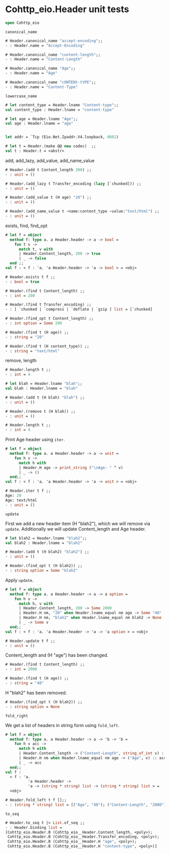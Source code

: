 # Cohttp_eio.Header unit tests

```ocaml
open Cohttp_eio
```

`canonical_name`

```ocaml
# Header.canonical_name "accept-encoding";;
- : Header.name = "Accept-Encoding"

# Header.canonical_name "content-length";;
- : Header.name = "Content-Length"

# Header.canonical_name "Age";;
- : Header.name = "Age"

# Header.canonical_name "cONTENt-tYPE";;
- : Header.name = "Content-Type"
```

`lowercase_name`

```ocaml
# let content_type = Header.lname "Content-type";;
val content_type : Header.lname = "content-type"

# let age = Header.lname "Age";;
val age : Header.lname = "age"
```

```ocaml

let addr = `Tcp (Eio.Net.Ipaddr.V4.loopback, 8081)
```

```ocaml
# let t = Header.(make @@ new codec)  ;;
val t : Header.t = <abstr>
```

add, add_lazy, add_value, add_name_value

```ocaml
# Header.(add t Content_length 200) ;;
- : unit = ()

# Header.(add_lazy t Transfer_encoding (lazy [`chunked])) ;;
- : unit = ()

# Header.(add_value t (H age) "20") ;; 
- : unit = ()

# Header.(add_name_value t ~name:content_type ~value:"text/html") ;;
- : unit = ()
```

exists, find, find_opt

```ocaml
# let f = object
  method f: type a. a Header.header -> a -> bool =
    fun t v ->
      match t, v with
      | Header.Content_length, 200 -> true
      | _ -> false
  end ;;
val f : < f : 'a. 'a Header.header -> 'a -> bool > = <obj>

# Header.exists t f ;;
- : bool = true

# Header.(find t Content_length) ;;
- : int = 200

# Header.(find t Transfer_encoding) ;;
- : [ `chunked | `compress | `deflate | `gzip ] list = [`chunked]

# Header.(find_opt t Content_length) ;;
- : int option = Some 200

# Header.(find t (H age)) ;;
- : string = "20"

# Header.(find t (H content_type)) ;;
- : string = "text/html"
```

remove, length

```ocaml
# Header.length t ;;
- : int = 4

# let blah = Header.lname "blah";;
val blah : Header.lname = "blah"

# Header.(add t (H blah) "blah") ;;
- : unit = ()

# Header.(remove t (H blah)) ;;
- : unit = ()

# Header.length t ;;
- : int = 4
```

Print Age header using `iter`.

```ocaml
# let f = object
  method f: type a. a Header.header -> a -> unit =
    fun h v ->
      match h with
      | Header.H age -> print_string ("\nAge: " ^ v)
      | _ -> ()
  end;;
val f : < f : 'a. 'a Header.header -> 'a -> unit > = <obj>

# Header.iter t f ;;
Age: 20
Age: text/html
- : unit = ()
```

`update`

First we add a new header item (H "blah2"), which we will remove via `update`. Additionally
we will update Content_length and Age header.

```ocaml
# let blah2 = Header.lname "blah2";;
val blah2 : Header.lname = "blah2"

# Header.(add t (H blah2) "blah2") ;;
- : unit = ()

# Header.(find_opt t (H blah2)) ;;
- : string option = Some "blah2"
```

Apply `update`.

```ocaml
# let f = object
  method f: type a. a Header.header -> a -> a option =
    fun h v ->
      match h, v with
      | Header.Content_length, 200 -> Some 2000
      | Header.H nm, "20" when Header.lname_equal nm age -> Some "40"
      | Header.H nm, "blah2" when Header.lname_equal nm blah2 -> None
      | _ -> Some v
  end;;
val f : < f : 'a. 'a Header.header -> 'a -> 'a option > = <obj>

# Header.update t f ;;
- : unit = ()
```

Content_length and (H "age") has been changed.

```ocaml
# Header.(find t Content_length) ;;
- : int = 2000

# Header.(find t (H age)) ;;
- : string = "40"
```

H "blah2" has been removed.

```ocaml
# Header.(find_opt t (H blah2)) ;;
- : string option = None
```

`fold_right`

We get a list of headers in string form using `fold_left`.

```ocaml
# let f = object
  method f: type a. a Header.header -> a -> 'b -> 'b = 
    fun h v acc ->
      match h with
      | Header.Content_length -> ("Content-Length", string_of_int v) :: acc
      | Header.H nm when Header.lname_equal nm age -> ("Age", v) :: acc
      | _ -> acc
  end;;
val f :
  < f : 'a.
          'a Header.header ->
          'a -> (string * string) list -> (string * string) list > =
  <obj>

# Header.fold_left t f [];;
- : (string * string) list = [("Age", "40"); ("Content-Length", "2000")]
```

`to_seq`

```ocaml
# Header.to_seq t |> List.of_seq ;;
- : Header.binding list =
[Cohttp_eio.Header.B (Cohttp_eio__Header.Content_length, <poly>);
 Cohttp_eio.Header.B (Cohttp_eio__Header.Transfer_encoding, <poly>);
 Cohttp_eio.Header.B (Cohttp_eio__Header.H "age", <poly>);
 Cohttp_eio.Header.B (Cohttp_eio__Header.H "content-type", <poly>)]
```
